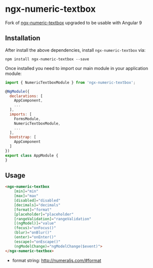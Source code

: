 # ngx-numeric-textbox

Fork of [ngx-numeric-textbox](https://github.com/leovo2708/ngx-numeric-textbox) upgraded to be usable with Angular 9

## Installation

After install the above dependencies, install `ngx-numeric-textbox` via:
```shell
npm install ngx-numeric-textbox --save
```
Once installed you need to import our main module in your application module:
```js
import { NumericTextboxModule } from 'ngx-numeric-textbox';

@NgModule({
  declarations: [
    AppComponent,
    ...
  ],
  imports: [
    FormsModule,
    NumericTextboxModule,
    ...
  ],  
  bootstrap: [
    AppComponent
  ]
})
export class AppModule {
}
```

## Usage

```html
<ngx-numeric-textbox
    [min]="min"
    [max]="max"
    [disabled]="disabled"
    [decimals]="decimals"
    [format]="format"
    [placeholder]="placeholder"
    [rangeValidation]="rangeValidation"
    [(ngModel)]="value"
    (focus)="onFocus()"
    (blur)="onBlur()"
    (enter)="onEnter()"
    (escape)="onEscape()"
    (ngModelChange)="ngModelChange($event)">
</ngx-numeric-textbox>
```

* format string: http://numeraljs.com/#format
